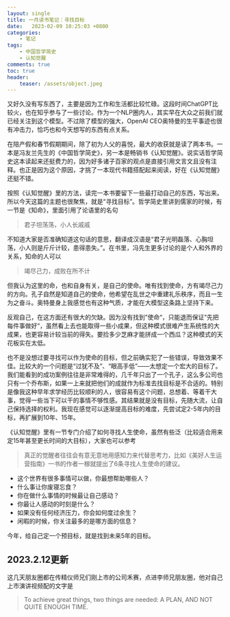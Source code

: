 ```yaml
---
layout: single
title: 一月读书笔记：寻找目标
date:   2023-02-09 10:25:03 +0800
categories: 
    - 笔记
tags: 
    - 中国哲学简史
    - 认知觉醒
comments: true
toc: true
header:
    teaser: /assets/object.jpeg
---
```


又好久没有写东西了，主要是因为工作和生活都比较忙碌。这段时间ChatGPT比较火，也在知乎参与了一些讨论。作为一个NLP圈内人，其实早在大众之前我们就已经关注到这个模型。不过除了模型的强大，OpenAI CEO奥特曼的生平事迹也很有冲击力，恰巧也和今天想写的东西有点关系。

在陪产假和春节假期期间，除了初为人父的喜悦，最大的收获就是读了两本书。一本是冯友兰先生的《中国哲学简史》，另一本是畅销书《认知觉醒》。说实话哲学简史这本读起来还挺费力的，因为好多诸子百家的观点是直接引用文言文且没有注释。也正是因为这个原因，才挑了一本现代书籍搭配起来阅读，好在《认知觉醒》还挺不错。

按照《认知觉醒》里的方法，读完一本书要留下一些最打动自己的东西，写出来。所以今天这篇的主题也很聚焦，就是“寻找目标”。哲学简史里讲到儒家的时候，有一节是《知命》，里面引用了论语里的名句

>君子坦荡荡，小人长戚戚

不知道大家是否准确知道这句话的意思，翻译成汉语是“君子光明磊落、心胸坦荡，小人则是斤斤计较，患得患失。”。在书里，冯先生更多讨论的是个人和外界的关系，知命的人可以

>竭尽己力，成败在所不计

但我认为这里的命，也和自身有关，是自己的使命。唯有找到使命，方有竭尽己力的方向。孔子自然是知道自己的使命，他希望在乱世之中重建礼乐秩序，而且一生为之奋斗。奥特曼身上我感觉也有这种气质，才能在大模型这条路上坚持下来。

反观自己，在这方面还有很大的欠缺。因为没有找到”使命“，只能退而保证”先把每件事做好“，虽然看上去也能取得一些小成果，但这种模式很难产生系统性的大成果，也更容易计较当前的得失。要捡多少芝麻才能拼成一个西瓜？这种模式的天花板实在太低。

也不是没想过要寻找可以作为使命的目标，但之前确实犯了一些错误，导致效果不佳。比较大的一个问题是“过犹不及”、“眼高手低”——太想定一个宏大的目标了。我们能看到的成功案例往往是非常难得的，几千年只出了一个孔子，这么多公司也只有一个乔布斯，如果一上来就把他们的成就作为标准去找目标是不合适的。特别是像我这种早年求学经历比较顺利的人，很容易有这个问题，总想着、等着干大事，觉得一些当下可以干的事情不够性感。其结果就是没有目标，先随大流，让自己保持选择的权利。我现在感觉可以逐渐提高目标的难度，先尝试定2-5年内的目标，再扩展到10年、15年。

《认知觉醒》里有一节专门介绍了如何寻找人生使命，虽然有些泛（比较适合用来定15年甚至更长时间的大目标），大家也可以参考

>真正的觉醒者往往会有意无意地用感知力来代替思考力，比如《美好人生运营指南》一书的作者一稼就提出了6条寻找人生使命的建议。
- 这个世界有很多事情可以做，你最想帮助哪些人？
- 什么事让你废寝忘食？
- 你在做什么事情的时候最让自己感动？
- 你最让人感动的时刻是什么？
- 如果没有任何经济压力，你会如何度过余生？
- 闲暇的时候，你关注最多的是哪方面的信息？

今年，给自己定一个预目标，就是找到未来5年的目标。

## 2023.2.12更新
这几天朋友圈都在传精仪师兄们刚上市的公司禾赛，点进李师兄朋友圈，他对自己上市演讲视频配的文字是

> To achieve great things, two things are needed: A PLAN, AND NOT QUITE ENOUGH TIME.